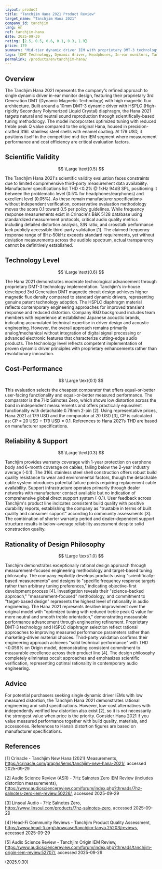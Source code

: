 ```yaml
---
layout: product
title: "Tanchjim Hana 2021 Product Review"
target_name: "Tanchjim Hana 2021"
company_id: tanchjim
lang: en
ref: tanchjim-hana
date: 2025-09-30
rating: [2.5, 0.5, 0.6, 0.1, 0.3, 1.0]
price: 179
summary: "Mid-tier dynamic driver IEM with proprietary DMT-3 technology offering superior measured distortion performance, though hindered by limited comprehensive third-party measurement validation"
tags: [DMT Technology, Dynamic driver, Headphones, In-ear monitors, Tanchjim]
permalink: /products/en/tanchjim-hana/
---
```

## Overview

The Tanchjim Hana 2021 represents the company's refined approach to single dynamic driver in-ear monitor design, featuring their proprietary 3rd Generation DMT (Dynamic Magnetic Technology) with high magnetic flux architecture. Built around a 10mm DMT-3 dynamic driver with HSPLC (High-rigidity Secondary Polymerized Liquid Crystal) diaphragm, the Hana 2021 targets natural and neutral sound reproduction through scientifically-based tuning methodology. The model incorporates optimized tuning with reduced treble peak Q value compared to the original Hana, housed in precision-crafted 316L stainless steel shells with enamel coating. At 179 USD, it positions itself in the competitive mid-tier IEM segment where measurement performance and cost efficiency are critical evaluation factors.

## Scientific Validity

$$ \Large \text{0.5} $$

The Tanchjim Hana 2021's scientific validity evaluation faces constraints due to limited comprehensive third-party measurement data availability. Manufacturer specifications list THD <0.2% @ 1kHz 94dB SPL, positioning it between the problematic level (0.5% for headphones/earphones) and excellent level (0.05%). As these remain manufacturer specifications without independent verification, conservative evaluation methodology moves the score 0.1 toward 0.5 per policy guidelines. While frequency response measurements exist in Crinacle's B&K 5128 database using standardized measurement protocols, critical audio quality metrics including detailed distortion analysis, S/N ratio, and crosstalk performance lack publicly accessible third-party validation [1]. The claimed frequency response range of 8Hz-50kHz exceeds standard requirements, yet without deviation measurements across the audible spectrum, actual transparency cannot be definitively established.

## Technology Level

$$ \Large \text{0.6} $$

The Hana 2021 demonstrates moderate technological advancement through proprietary DMT-3 technology implementation. Tanchjim's in-house developed 3rd Generation DMT magnetic circuit design achieves higher magnetic flux density compared to standard dynamic drivers, representing genuine patent technology adoption. The HSPLC diaphragm material reflects contemporary engineering approaches for improved transient response and reduced distortion. Company R&D background includes team members with experience at established Japanese acoustic brands, indicating accumulated technical expertise in driver design and acoustic engineering. However, the overall approach remains primarily analog/mechanical without integration of digital signal processing or advanced electronic features that characterize cutting-edge audio products. The technology level reflects competent implementation of proven dynamic driver principles with proprietary enhancements rather than revolutionary innovation.

## Cost-Performance

$$ \Large \text{0.1} $$

This evaluation selects the cheapest comparator that offers equal-or-better user-facing functionality and equal-or-better measured performance. The comparator is the 7Hz Salnotes Zero, which shows low distortion across the band in independent measurements and offers practically equivalent functionality with detachable 0.78mm 2-pin [2]. Using representative prices, Hana 2021 at 179 USD and the comparator at 20 USD [3], CP is calculated as: CP = 20 USD ÷ 179 USD = 0.1. References to Hana 2021’s THD are based on manufacturer specifications.

## Reliability & Support

$$ \Large \text{0.3} $$

Tanchjim provides warranty coverage with 1-year protection on earphone body and 6-month coverage on cables, falling below the 2-year industry average (-0.1). The 316L stainless steel shell construction offers robust build quality resistance to wear and environmental factors, though the detachable cable system introduces potential failure points requiring replacement cable availability. Support infrastructure operates primarily through dealer networks with manufacturer contact available but no indication of comprehensive global direct support system (-0.1). User feedback across Tanchjim's product line indicates consistent build quality with positive durability reports, establishing the company as "trustable in terms of built quality and consumer support" according to community assessments [3]. The combination of shorter warranty period and dealer-dependent support structure results in below-average reliability assessment despite solid construction quality.

## Rationality of Design Philosophy

$$ \Large \text{1.0} $$

Tanchjim demonstrates exceptionally rational design approach through measurement-focused engineering methodology and target-based tuning philosophy. The company explicitly develops products using "scientifically-based measurements" and designs to "specific frequency response targets rather than arbitrary tuning preferences," indicating objective-first development process [4]. Investigation reveals their "science-backed approach," "measurement-focused" methodology, and commitment to "target-based design" represents the highest level of rationality in audio engineering. The Hana 2021 represents iterative improvement over the original model with "optimized tuning with reduced treble peak Q value for more neutral and smooth treble orientation," demonstrating measurable performance advancement through engineering refinement. Proprietary DMT-3 technology and HSPLC diaphragm selection reflect rational approaches to improving measured performance parameters rather than marketing-driven material choices. Third-party validation confirms their engineering approach achieves "solid technical performance" with THD <0.056% on Origin model, demonstrating consistent commitment to measurable excellence across their product line [4]. The design philosophy completely eliminates occult approaches and emphasizes scientific verification, representing optimal rationality in contemporary audio engineering.

## Advice

For potential purchasers seeking single dynamic driver IEMs with low measured distortion, the Tanchjim Hana 2021 demonstrates rational engineering and solid specifications. However, low-cost alternatives with independently verified low distortion also exist [2], so it is not necessarily the strongest value when price is the priority. Consider Hana 2021 if you value measured performance together with build quality, materials, and accessories. References to Hana’s distortion figures are based on manufacturer specifications.

## References

[1] Crinacle - Tanchjim New Hana (2021) Measurements, https://crinacle.com/graphs/iems/tanchjim-new-hana-2021/, accessed 2025-09-29

[2] Audio Science Review (ASR) - 7Hz Salnotes Zero IEM Review (includes distortion measurements), https://www.audiosciencereview.com/forum/index.php?threads/7hz-salnotes-zero-iem-review.50226/, accessed 2025-09-29

[3] Linsoul Audio - 7Hz Salnotes Zero, https://www.linsoul.com/products/7hz-salnotes-zero, accessed 2025-09-29

[4] Head-Fi Community Reviews - Tanchjim Product Quality Assessment, https://www.head-fi.org/showcase/tanchjim-tanya.25203/reviews, accessed 2025-09-29  

[5] Audio Science Review - Tanchjim Origin IEM Review, https://www.audiosciencereview.com/forum/index.php?threads/tanchjim-origin-iem-review.52707/, accessed 2025-09-29

(2025.9.30)